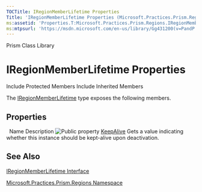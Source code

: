 ```yaml
---
TOCTitle: IRegionMemberLifetime Properties
Title: 'IRegionMemberLifetime Properties (Microsoft.Practices.Prism.Regions)'
ms:assetid: 'Properties.T:Microsoft.Practices.Prism.Regions.IRegionMemberLifetime'
ms:mtpsurl: 'https://msdn.microsoft.com/en-us/library/Gg431200(v=PandP.50)'
---
```


Prism Class Library

IRegionMemberLifetime Properties
================================

Include Protected Members
Include Inherited Members

The [IRegionMemberLifetime](https://msdn.microsoft.com/t:microsoft.practices.prism.regions.iregionmemberlifetime) type exposes the following members.

Properties
----------

<span id="propertyTableToggle"></span>
 
Name
Description
![](https://msdn.microsoft.com/en-us/Gg431200.pubproperty(en-us,PandP.50).gif "Public property")
[KeepAlive](https://msdn.microsoft.com/p:microsoft.practices.prism.regions.iregionmemberlifetime.keepalive)
Gets a value indicating whether this instance should be kept-alive upon deactivation.

See Also
--------

<span id="seeAlsoToggle"></span>
[IRegionMemberLifetime Interface](https://msdn.microsoft.com/t:microsoft.practices.prism.regions.iregionmemberlifetime)

[Microsoft.Practices.Prism.Regions Namespace](https://msdn.microsoft.com/n:microsoft.practices.prism.regions)
